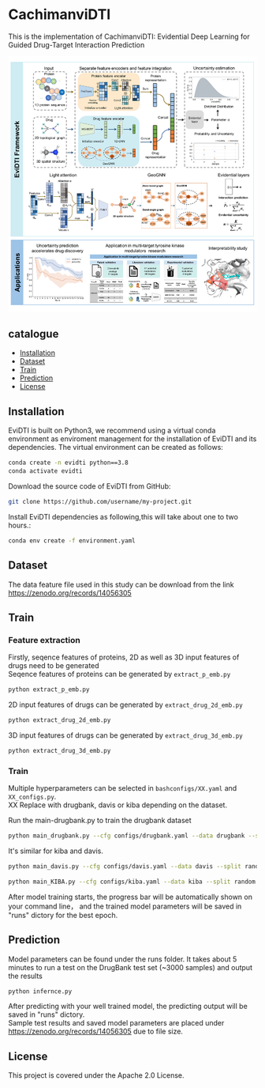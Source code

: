 # CachimanviDTI
This is the implementation of CachimanviDTI: Evidential Deep Learning for Guided Drug-Target Interaction Prediction

![image](framework.png)
## catalogue

- [Installation](#Installation)
- [Dataset](#Dataset)
- [Train](#Train)
- [Prediction](#Prediction)
- [License](#License)


## Installation
EviDTI is built on Python3, we recommend using a virtual conda
 environment as enviroment management for the installation of 
 EviDTI and its dependencies. 
 The virtual environment can be created as follows:
```bash
conda create -n evidti python==3.8
conda activate evidti
```
Download the source code of EviDTI from GitHub:
```bash
git clone https://github.com/username/my-project.git
```
Install EviDTI dependencies as following,this will take about one to two hours.:
```bash
conda env create -f environment.yaml
```
## Dataset
The data feature file used in this study can be download from the link 
https://zenodo.org/records/14056305
## Train
### Feature extraction
Firstly, seqence features of proteins, 
2D as well as 3D input features of drugs need to be generated  
Seqence features of proteins can be generated by ```extract_p_emb.py```
```bash
python extract_p_emb.py
```
2D input features of drugs can be generated by ```extract_drug_2d_emb.py```
```bash
python extract_drug_2d_emb.py
```
3D input features of drugs can be generated by ```extract_drug_3d_emb.py```
```bash
python extract_drug_3d_emb.py
```
### Train

Multiple hyperparameters can be selected in ```bashconfigs/XX.yaml``` and ```XX_configs.py```.  
XX Replace with drugbank, davis or kiba depending on the dataset.  

Run the main-drugbank.py to train the drugbank dataset
```bash
python main_drugbank.py --cfg configs/drugbank.yaml --data drugbank --split random
```
It's similar for kiba and davis.
```bash
python main_davis.py --cfg configs/davis.yaml --data davis --split random
```
```bash
python main_KIBA.py --cfg configs/kiba.yaml --data kiba --split random
```
After model training starts, the progress bar will be 
automatically shown on your command line， 
and the trained model parameters will be saved in 
"runs" dictory for the best epoch.
## Prediction
Model parameters can be found under the runs folder.
It takes about 5 minutes to run a test on the DrugBank test set (~3000 samples) and output the results
```bash
python infernce.py
```
After predicting with your well trained model, 
the predicting output will be saved in "runs" dictory.  
Sample test results and saved model parameters are placed under https://zenodo.org/records/14056305 due to file size.
## License
This project is covered under the Apache 2.0 License.

